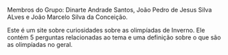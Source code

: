 Membros do Grupo: Dinarte Andrade Santos, João Pedro de Jesus Silva ALves e João Marcelo Silva da Conceição.

Este é um site sobre curiosidades sobre as olimpíadas de Inverno. Ele contém 5 perguntas relacionadas ao tema e uma definição sobre o que são as olimpíadas no geral.